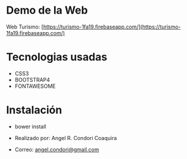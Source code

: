 Demo de la Web
================
Web Turismo: [https://turismo-1fa19.firebaseapp.com/](https://turismo-1fa19.firebaseapp.com/)

Tecnologias usadas
===================
- CSS3
- BOOTSTRAP4
- FONTAWESOME

Instalación
==============
- bower install

- Realizado por: Angel R. Condori Coaquira
- Correo: angel.condori@gmail.com
